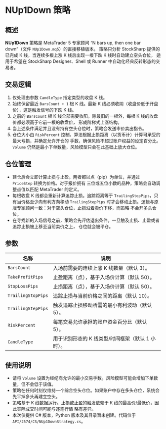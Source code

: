 # NUp1Down 策略

## 概述
**NUp1Down** 策略是 MetaTrader 5 专家顾问 “N bars up, then one bar down”（文件 `NUp1Down.mq5`）的直接移植版本。
策略只分析 StockSharp 提供的已完成 K 线，当连续多根上涨 K 线后出现一根下跌 K 线时自动建立空头仓位，
适用于希望在 StockSharp Designer、Shell 或 Runner 中自动化经典反转形态的交易者。

## 交易逻辑
1. 仅处理由参数 `CandleType` 指定类型的收盘 K 线。
2. 始终保留最近 `BarsCount + 1` 根 K 线。最新 K 线必须收阴（收盘价低于开盘价），这是触发信号的下跌 K 线。
3. 之前的 `BarsCount` 根 K 线全部需要收阳。除最旧的一根外，每根 K 线的收盘价都必须高于它前一根的收盘价，
   形成阶梯式上涨结构。
4. 当上述条件满足并且没有持有空头仓位时，策略会发送市价卖出指令。
5. 仓位大小由 `RiskPercent` 控制。算法根据止损距离（以货币计）计算可承受的最大亏损，并确定允许开仓的
   手数，确保风险不超过账户权益的设定百分比。`Volume` 仍然是最小下单数量，风险模型只会在此基础上放大仓位。

## 仓位管理
- 建仓后会立即计算止损与止盈。两者都以点（pip）为单位，并通过 `PriceStep` 转换为价格。对于报价拥有
  三位或五位小数的品种，策略会自动调整点值以匹配 MetaTrader 的定义。
- 每根收盘 K 线都会重新计算追踪止损。追踪距离等于 `TrailingStopPips`，只有当价格至少向有利方向移动
  `TrailingStepPips` 时才会移动止损。逻辑与原版专家顾问一致：对于空头仓位，止损沿着卖价下移，而策略
  不会开多头仓位。
- 在寻找新的入场信号之前，策略会先评估退出条件。一旦触及止损、止盈或者追踪止损被上移至当前卖价之上，
  仓位就会被平仓。

## 参数
| 名称 | 说明 |
| ---- | ---- |
| `BarsCount` | 入场前需要的连续上涨 K 线数量（默认 3）。 |
| `TakeProfitPips` | 止盈距离（点），基于入场价计算（默认 50）。 |
| `StopLossPips` | 止损距离（点），基于入场价计算（默认 50）。 |
| `TrailingStopPips` | 追踪止损与当前价格之间的距离（默认 10）。 |
| `TrailingStepPips` | 触发追踪止损移动所需的最小有利波动（默认 5）。 |
| `RiskPercent` | 每笔交易允许承担的账户资金百分比（默认 5）。 |
| `CandleType` | 用于识别形态的 K 线类型/时间框架（默认 1 小时）。 |

## 使用说明
- 请将 `Volume` 设置为经纪商允许的最小交易手数。风险模型可能会增加下单数量，但不会低于该值。
- 策略在任何时刻仅维持一个综合空头仓位。如果账户中存在多头仓位，系统会先平掉多头再建立空头。
- 策略基于 K 线数据运行。止损或止盈的触发依赖于 K 线的最高价/最低价，因此实际成交时间可能与逐笔行情
  略有差异。
- 本次仅提供 C# 版本，Python 版本及其目录暂未创建。代码位于 `API/2574/CS/NUp1DownStrategy.cs`。
